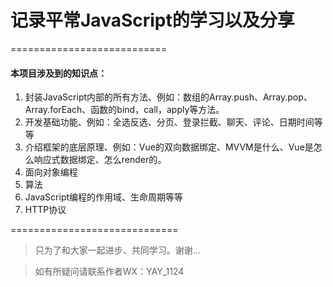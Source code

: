 # 记录平常JavaScript的学习以及分享
===========================

#### 本项目涉及到的知识点：


1. 封装JavaScript内部的所有方法、例如：数组的Array.push、Array.pop、Array.forEach、函数的bind，call，apply等方法。
2. 开发基础功能、例如：全选反选、分页、登录拦截、聊天、评论、日期时间等等
3. 介绍框架的底层原理、例如：Vue的双向数据绑定、MVVM是什么、Vue是怎么响应式数据绑定、怎么render的。
4. 面向对象编程
5. 算法
6. JavaScript编程的作用域、生命周期等等
7. HTTP协议 


=============================

> 只为了和大家一起进步、共同学习。谢谢...

> 如有所疑问请联系作者WX：YAY_1124